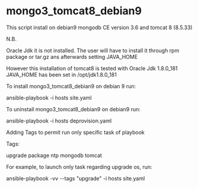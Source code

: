 # mongo3_tomcat8_debian9

This script install on debian9 mongodb CE version 3.6 and tomcat 8 (8.5.33)

N.B.

Oracle Jdk it is not installed. The user will have to install it through rpm package or tar.gz ans afterwards setting JAVA_HOME


However this installation of tomcat8 is tested with Oracle Jdk 1.8.0_181
JAVA_HOME has been set in /opt/jdk1.8.0_181


To install mongo3_tomcat8_debian9 on debian 9 run:

ansible-playbook -i hosts site.yaml

To uninstall mongo3_tomcat8_debian9 on debian9 run:

ansible-playbook -i hosts deprovision.yaml

Adding Tags to permit run only specific task of playbook

Tags:

upgrade
package
ntp
mongodb
tomcat


For example, to launch only task regarding upgrade os, run:
 
ansible-playbook -vv --tags "upgrade" -i hosts site.yaml
